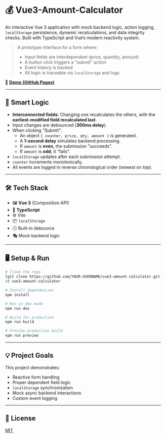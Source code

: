# 💰 Vue3-Amount-Calculator

An interactive Vue 3 application with mock backend logic, action logging, `localStorage`
persistence, dynamic recalculations, and data integrity checks. Built with TypeScript and Vue’s
modern reactivity system.

> A prototype interface for a form where:
>
> - Input fields are interdependent (price, quantity, amount)
> - A button click triggers a "submit" action
> - Event history is tracked
> - All logic is traceable via `localStorage` and logs

📍 **[Demo (GitHub Pages)](https://notacat1.github.io/Vue3-Amount-Calculator/)**

---

## 🧠 Smart Logic

- **Interconnected fields**: Changing one recalculates the others, with the **earliest-modified
  field recalculated last**.
- Input changes are debounced (**300ms delay**).
- When clicking "Submit":
  - An object `{ counter, price, qty, amount }` is generated.
  - A **1-second delay** simulates backend processing.
  - If `amount` is **even**, the submission "succeeds".
  - If `amount` is **odd**, it "fails".
- `localStorage` updates after each submission attempt.
- `counter` increments monotonically.
- All events are logged in reverse chronological order (newest on top).

---

## 🛠️ Tech Stack

- 🖼️ **Vue 3** (Composition API)
- 🧾 **TypeScript**
- ⚙️ Vite
- 📦 `localStorage`
- 🕓 Built-in debounce
- 🎭 Mock backend logic

---

## 🖥 Setup & Run

```bash
# Clone the repo
[git clone https://github.com/YOUR-USERNAME/vue3-amount-calculator.git](https://github.com/NotACat1/Vue3-Amount-Calculator.git)
cd vue3-amount-calculator

# Install dependencies
npm install

# Run in dev mode
npm run dev

# Build for production
npm run build

# Preview production build
npm run preview
```

---

## 💡 Project Goals

This project demonstrates:

- Reactive form handling
- Proper dependent field logic
- `localStorage` synchronization
- Mock async backend interactions
- Custom event logging

---

## 📝 License

[MIT](LICENSE)
